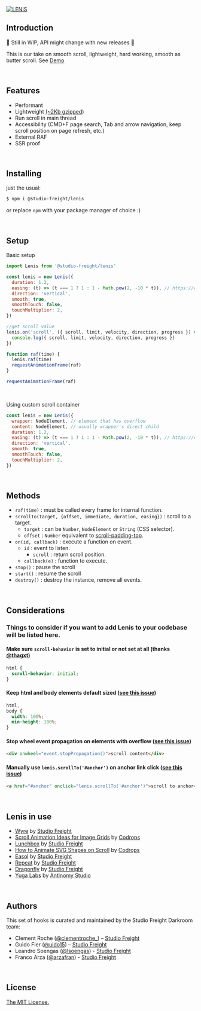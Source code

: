 [![LENIS](https://assets.studiofreight.com/lenis/header.png)](https://github.com/studio-freight/lenis)

## Introduction

🚧 Still in WIP, API might change with new releases 🚧

This is our take on smooth scroll, lightweight, hard working, smooth as butter scroll. See [Demo](https://lenis.studiofreight.com/)

<br>

## Features

- Performant
- Lightweight [(~2Kb gzipped)](https://bundle.js.org/?q=@studio-freight/lenis)
- Run scroll in main thread
- Accessibility (CMD+F page search, Tab and arrow navigation, keep scroll position on page refresh, etc.)
- External RAF
- SSR proof

<br>

## Installing

just the usual:

```bash
$ npm i @studio-freight/lenis
```

or replace `npm` with your package manager of choice :)

<br>

## Setup

Basic setup

```js
import Lenis from '@studio-freight/lenis'

const lenis = new Lenis({
  duration: 1.2,
  easing: (t) => (t === 1 ? 1 : 1 - Math.pow(2, -10 * t)), // https://easings.net
  direction: 'vertical',
  smooth: true,
  smoothTouch: false,
  touchMultiplier: 2,
})

//get scroll value
lenis.on('scroll', ({ scroll, limit, velocity, direction, progress }) => {
  console.log({ scroll, limit, velocity, direction, progress })
})

function raf(time) {
  lenis.raf(time)
  requestAnimationFrame(raf)
}

requestAnimationFrame(raf)
```

<br/>

Using custom scroll container

```js
const lenis = new Lenis({
  wrapper: NodeElement, // element that has overflow
  content: NodeElement, // usually wrapper's direct child
  duration: 1.2,
  easing: (t) => (t === 1 ? 1 : 1 - Math.pow(2, -10 * t)), // https://easings.net
  direction: 'vertical',
  smooth: true,
  smoothTouch: false,
  touchMultiplier: 2,
})
```

<br/>

## Methods

- `raf(time)` : must be called every frame for internal function.
- `scrollTo(target, {offset, immediate, duration, easing})` : scroll to a target.
  - `target` : can be `Number`, `NodeElement` or `String` (CSS selector).
  - `offset` : `Number` equivalent to [scroll-padding-top](https://developer.mozilla.org/en-US/docs/Web/CSS/scroll-padding-top).
- `on(id, callback)` : execute a function on event.
  - `id` : event to listen.
    - `scroll` : return scroll position.
  - `callback(e)` : function to execute.
- `stop()` : pause the scroll
- `start()` : resume the scroll
- `destroy()` : destroy the instance, remove all events.

<br/>

## Considerations

### Things to consider if you want to add Lenis to your codebase will be listed here.

#### Make sure `scroll-behavior` is set to initial or not set at all (thanks [@thagxt](https://github.com/thagxt))

```css
html {
  scroll-behavior: initial;
}
```

#### Keep html and body elements default sized ([see this issue](https://github.com/studio-freight/lenis/issues/10))

```css
html,
body {
  width: 100%;
  min-height: 100%;
}
```

#### Stop wheel event propagation on elements with overflow ([see this issue](https://github.com/studio-freight/lenis/issues/14))

```html
<div onwheel="event.stopPropagation()">scroll content</div>
```

#### Manually use `lenis.scrollTo('#anchor')` on anchor link click ([see this issue](https://github.com/studio-freight/lenis/issues/19))

```html
<a href="#anchor" onclick="lenis.scrollTo('#anchor')">scroll to anchor</a>
```

<br>

## Lenis in use

- [Wyre](https://www.sendwyre.com/) by [Studio Freight](https://www.studiofreight.com/)
- [Scroll Animation Ideas for Image Grids](https://tympanus.net/Development/ScrollAnimationsGrid/) by [Codrops](https://tympanus.net/codrops)
- [Lunchbox](https://lunchbox.io/) by [Studio Freight](https://www.studiofreight.com/)
- [How to Animate SVG Shapes on Scroll](https://tympanus.net/codrops/2022/06/08/how-to-animate-svg-shapes-on-scroll) by [Codrops](https://tympanus.net/codrops)
- [Easol](https://easol.com/) by [Studio Freight](https://www.studiofreight.com/)
- [Repeat](https://getrepeat.io/) by [Studio Freight](https://www.studiofreight.com/)
- [Dragonfly](https://dragonfly.xyz/) by [Studio Freight](https://www.studiofreight.com/)
- [Yuga Labs](https://yuga.com/) by [Antinomy Studio](https://antinomy.studio/)

<br/>

## Authors

This set of hooks is curated and maintained by the Studio Freight Darkroom team:

- Clement Roche ([@clementroche\_](https://twitter.com/clementroche_)) – [Studio Freight](https://studiofreight.com)
- Guido Fier ([@uido15](https://twitter.com/uido15)) – [Studio Freight](https://studiofreight.com)
- Leandro Soengas ([@lsoengas](https://twitter.com/lsoengas)) - [Studio Freight](https://studiofreight.com)
- Franco Arza ([@arzafran](https://twitter.com/arzafran)) - [Studio Freight](https://studiofreight.com)

<br/>

## License

[The MIT License.](https://opensource.org/licenses/MIT)
